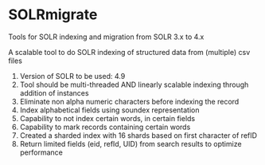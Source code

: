SOLRmigrate
===========

Tools for SOLR indexing and migration from SOLR 3.x to 4.x


A scalable tool to do SOLR indexing of structured data from (multiple) csv files

1. Version of SOLR to be used: 4.9
2. Tool should be multi-threaded AND linearly scalable indexing through addition of instances
3. Eliminate non alpha numeric characters before indexing the record
4. Index alphabetical fields using soundex representation
5. Capability to not index certain words, in certain fields
6. Capability to mark records containing certain words
7. Created a sharded index with 16 shards based on first character of refID
8. Return limited fields (eid, refId, UID) from search results to optimize performance

